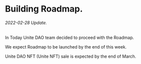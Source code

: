 # Building Roadmap.
###### 2022-02-28 Update.

In Today Unite DAO team decided to proceed with the Roadmap.

We expect Roadmap to be launched by the end of this week.

Unite DAO NFT (Unite NFT) sale is expected by the end of March.

